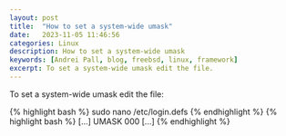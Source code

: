 ```yaml
---
layout: post
title:  "How to set a system-wide umask"
date:   2023-11-05 11:46:56
categories: Linux
description: How to set a system-wide umask
keywords: [Andrei Pall, blog, freebsd, linux, framework]
excerpt: To set a system-wide umask edit the file.
---
```

<p>To set a system-wide umask edit the file:</p>
{% highlight bash %}
sudo nano /etc/login.defs
{% endhighlight %}
{% highlight bash %}
[...]
UMASK 000
[...]
{% endhighlight %}

